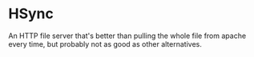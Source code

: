 # HSync

An HTTP file server that's better than pulling the whole file from
apache every time, but probably not as good as other alternatives.
